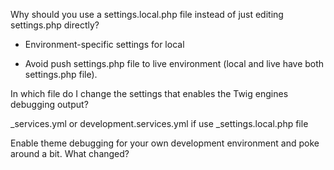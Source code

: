 Why should you use a settings.local.php file instead of just editing settings.php directly?

* Environment-specific settings for local

* Avoid push settings.php file to live environment \(local and live have both settings.php file\).

In which file do I change the settings that enables the Twig engines debugging output?

_services.yml or development.services.yml if use _settings.local.php file

Enable theme debugging for your own development environment and poke around a bit. What changed?

